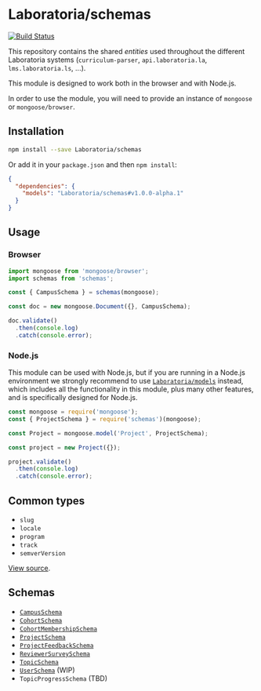 # Laboratoria/schemas


[![Build Status](https://travis-ci.com/Laboratoria/schemas.svg?branch=master)](https://travis-ci.com/Laboratoria/schemas)

This repository contains the shared _entities_ used throughout the different
Laboratoria systems (`curriculum-parser`, `api.laboratoria.la`,
`lms.laboratoria.ls`, ...).

This module is designed to work both in the browser and with Node.js.

In order to use the module, you will need to provide an instance of `mongoose`
or `mongoose/browser`.

## Installation

```sh
npm install --save Laboratoria/schemas
```

Or add it in your `package.json` and then `npm install`:

```json
{
  "dependencies": {
    "models": "Laboratoria/schemas#v1.0.0-alpha.1"
  }
}
```

## Usage

### Browser

```js
import mongoose from 'mongoose/browser';
import schemas from 'schemas';

const { CampusSchema } = schemas(mongoose);

const doc = new mongoose.Document({}, CampusSchema);

doc.validate()
  .then(console.log)
  .catch(console.error);
```

### Node.js

This module can be used with Node.js, but if you are running in a Node.js
environment we strongly recommend to use [`Laboratoria/models`](https://github.com/Laboratoria/models)
instead, which includes all the functionality in this module, plus many other
features, and is specifically designed for Node.js.

```js
const mongoose = require('mongoose');
const { ProjectSchema } = require('schemas')(mongoose);

const Project = mongoose.model('Project', ProjectSchema);

const project = new Project({});

project.validate()
  .then(console.log)
  .catch(console.error);
```

## Common types

* `slug`
* `locale`
* `program`
* `track`
* `semverVersion`

[View source](./schemas/common.js).

## Schemas

* [`CampusSchema`](./schemas/CampusSchema.js)
* [`CohortSchema`](./schemas/CohortSchema.js)
* [`CohortMembershipSchema`](./schemas/CohortMembershipSchema.js)
* [`ProjectSchema`](./schemas/ProjectSchema.js)
* [`ProjectFeedbackSchema`](./schemas/ProjectFeedbackSchema.js)
* [`ReviewerSurveySchema`](./schemas/ReviewerSurveySchema.js)
* [`TopicSchema`](./schemas/TopicSchema.js)
* [`UserSchema`](./schemas/UserSchema.js) (WIP)
* `TopicProgressSchema` (TBD)
